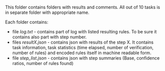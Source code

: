 This folder contains folders with results and comments. All out of 10 tasks is in separate folder with appropriate name.

Each folder contains:

+ file *log.txt*        - contains part of log with listed resulting rules. To be sure it contains also part with step number.
+ files *resultX.json*  - contains json with results of the step X. It contains task information, task statistics (time elapsed, number of verification, number of rules) and encoded rules itself in machine readable form.
+ file *step_list.json* - contains json with step summaries (Base, confidence ratios, number of rules found)


